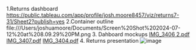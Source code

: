 1.Returns dashboard 
https://public.tableau.com/app/profile/josh.moore8457/viz/returns7-31/Sheet2?publish=yes
2.Container outline 
file:///Users/joshuamoore/Documents/Screen%20Shot%202024-07-12%20at%208.09.29%20PM.png 
3. Dahboard mockups 
[IMG_3406 2.pdf](https://github.com/user-attachments/files/16447018/IMG_3406.2.pdf)
[IMG_3407.pdf](https://github.com/user-attachments/files/16447021/IMG_3407.pdf)
[IMG_3404.pdf](https://github.com/user-attachments/files/16447033/IMG_3404.pdf)
4. Returns presentation 
![image](https://github.com/user-attachments/assets/76b3f987-ffe1-4ca1-bf53-03614f07014b)

